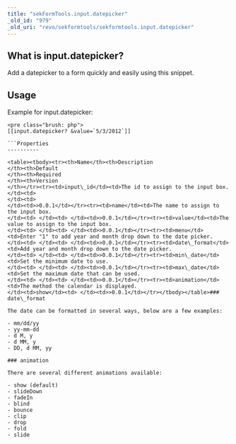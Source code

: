 ```yaml
---
title: "sekFormTools.input.datepicker"
_old_id: "979"
_old_uri: "revo/sekformtools/sekformtools.input.datepicker"
---
```


What is input.datepicker?
-------------------------

Add a datepicker to a form quickly and easily using this snippet.

Usage
-----

Example for input.datepicker:

```
<pre class="brush: php">
[[input.datepicker? &value=`5/3/2012`]]

```Properties
----------

<table><tbody><tr><th>Name</th><th>Description   
</th><th>Default   
</th><th>Required   
</th><th>Version   
</th></tr><tr><td>input\_id</td><td>The id to assign to the input box.   
</td><td>  
</td><td>  
</td><td>>0.0.1</td></tr><tr><td>name</td><td>The name to assign to the input box.   
</td><td> </td><td> </td><td>>0.0.1</td></tr><tr><td>value</td><td>The value to assign to the input box.   
</td><td> </td><td> </td><td>>0.0.1</td></tr><tr><td>menu</td><td>Enter "1" to add year and month drop down to the date picker.   
</td><td> </td><td> </td><td>>0.0.1</td></tr><tr><td>date\_format</td><td>Add year and month drop down to the date picker.   
</td><td> </td><td> </td><td>>0.0.1</td></tr><tr><td>min\_date</td><td>Set the minimum date to use.   
</td><td> </td><td> </td><td>>0.0.1</td></tr><tr><td>max\_date</td><td>Set the maximum date that can be used.   
</td><td> </td><td> </td><td>>0.0.1</td></tr><tr><td>animation</td><td>The method the calendar is displayed.   
</td><td>show</td><td> </td><td>>0.0.1</td></tr></tbody></table>### date\_format

The date can be formatted in several ways, below are a few examples:

- mm/dd/yy
- yy-mm-dd
- d M, y
- d MM, y
- DD, d MM, yy

### animation

There are several different animations available:

- show (default)
- slideDown
- fadeIn
- blind
- bounce
- clip
- drop
- fold
- slide